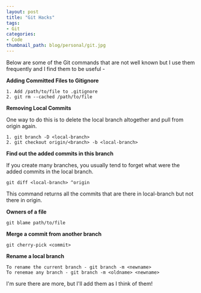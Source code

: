 ```yaml
---
layout: post
title: "Git Hacks"
tags:
- Git
categories:
- Code
thumbnail_path: blog/personal/git.jpg
---
```


Below are some of the Git commands that are not well known but I use them frequently and I find them to be useful - 

**Adding Committed Files to Gitignore**

	1. Add /path/to/file to .gitignore
	2. git rm --cached /path/to/file

**Removing Local Commits**

One way to do this is to delete the local branch altogether and pull from origin again.
	
	1. git branch -D <local-branch>
	2. git checkout origin/<branch> -b <local-branch>

**Find out the added commits in this branch**
	
If you create many branches, you usually tend to forget what were the added commits in the local branch.

	git diff <local-branch> ^origin

This command returns all the commits that are there in local-branch but not there in origin.

**Owners of a file**

	git blame path/to/file

**Merge a commit from another branch**
	
	git cherry-pick <commit>

**Rename a local branch**

	To rename the current branch - git branch -m <newname> 
	To renemae any branch - git branch -m <oldname> <newname>

I'm sure there are more, but I'll add them as I think of them!